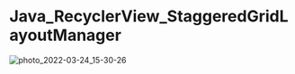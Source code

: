 # Java_RecyclerView_StaggeredGridLayoutManager
![photo_2022-03-24_15-30-26](https://user-images.githubusercontent.com/60017090/159897001-fd649468-ccf9-4ed1-b194-83d06ac782ab.jpg)
